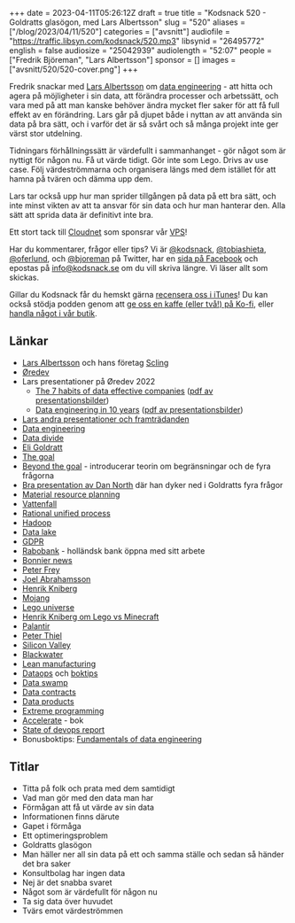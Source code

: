 +++
date = 2023-04-11T05:26:12Z
draft = true
title = "Kodsnack 520 - Goldratts glasögon, med Lars Albertsson"
slug = "520"
aliases = ["/blog/2023/04/11/520"]
categories = ["avsnitt"]
audiofile = "https://traffic.libsyn.com/kodsnack/520.mp3"
libsynid = "26495772"
english = false
audiosize = "25042939"
audiolength = "52:07"
people = ["Fredrik Björeman", "Lars Albertsson"]
sponsor = []
images = ["avsnitt/520/520-cover.png"]
+++

Fredrik snackar med [Lars Albertsson](https://sites.google.com/a/larsalbertsson.se/home/) om [data engineering](https://www.scling.com/reading-list/) - att hitta och agera på möjligheter i sin data, att förändra processer och arbetssätt, och vara med på att man kanske behöver ändra mycket fler saker för att få full effekt av en förändring. Lars går på djupet både i nyttan av att använda sin data på bra sätt, och i varför det är så svårt och så många projekt inte ger värst stor utdelning.

Tidningars förhållningssätt är värdefullt i sammanhanget - gör något som är nyttigt för någon nu. Få ut värde tidigt. Gör inte som Lego. Drivs av use case. Följ värdeströmmarna och organisera längs med dem istället för att hamna på tvären och dämma upp dem.

Lars tar också upp hur man sprider tillgången på data på ett bra sätt, och inte minst vikten av att ta ansvar för sin data och hur man hanterar den. Alla sätt att sprida data är definitivt inte bra.

Ett stort tack till [Cloudnet](https://www.cloudnet.se) som sponsrar vår [VPS](https://en.wikipedia.org/wiki/Virtual_private_server)!

Har du kommentarer, frågor eller tips? Vi är [@kodsnack](https://www.twitter.com/kodsnack), [@tobiashieta](https://www.twitter.com/tobiashieta), [@oferlund](https://www.twitter.com/oferlund), och [@bjoreman](https://www.twitter.com/bjoreman) på Twitter, har en [sida på Facebook](https://www.facebook.com/kodsnack) och epostas på [info@kodsnack.se](mailto:info@kodsnack.se) om du vill skriva längre. Vi läser allt som skickas.

Gillar du Kodsnack får du hemskt gärna [recensera oss i iTunes](https://itunes.apple.com/se/podcast/kodsnack/id561631498?l=en)! Du kan också stödja podden genom att <a href="https://ko-fi.com/kodsnack" rel="payment">ge oss en kaffe (eller två!) på Ko-fi</a>, eller [handla något i vår butik](https://shop.spreadshirt.se/kodsnack/).

## Länkar ##
* [Lars Albertsson](https://sites.google.com/a/larsalbertsson.se/home/) och hans företag [Scling](https://www.scling.com/)
* [Øredev](https://oredev.org/)
* Lars presentationer på Øredev 2022
	- [The 7 habits of data effective companies](https://www.youtube.com/watch?v=oMHGxjB0sHU) ([pdf av presentationsbilder](https://www.slideshare.net/lallea/the-7-habits-of-data-effective-companiespdf))
	- [Data engineering in 10 years](https://www.youtube.com/watch?v=fmmOZwGjk6o) ([pdf av presentationsbilder](https://www.slideshare.net/lallea/data-engineering-in-10-yearspdf))
* [Lars andra presentationer och framträdanden](https://www.scling.com/presentations/)
* [Data engineering](https://www.scling.com/reading-list/)
* [Data divide](https://en.wikipedia.org/wiki/Data_divide)
* [Eli Goldratt](https://en.wikipedia.org/wiki/Eliyahu_M._Goldratt)
* [The goal](https://en.wikipedia.org/wiki/The_Goal_%28novel%29)
* [Beyond the goal](https://www.goodreads.com/en/book/show/172800.Beyond_the_Goal) - introducerar teorin om begränsningar och de fyra frågorna
* [Bra presentation av Dan North](https://youtu.be/hZFShSjAhlQ) där han dyker ned i Goldratts fyra frågor
* [Material resource planning](https://en.wikipedia.org/wiki/Material_requirements_planning)
* [Vattenfall](https://en.wikipedia.org/wiki/Waterfall_model)
* [Rational unified process](https://en.wikipedia.org/w/index.php?search=Rational+Unified+Process&title=Special:Search&profile=advanced&fulltext=1&ns0=1)
* [Hadoop](https://en.wikipedia.org/wiki/Apache_Hadoop)
* [Data lake](https://en.wikipedia.org/wiki/Data_lake)
* [GDPR](https://en.wikipedia.org/wiki/General_Data_Protection_Regulation)
* [Rabobank](https://en.wikipedia.org/wiki/Rabobank) - holländsk bank öppna med sitt arbete
* [Bonnier news](https://www.bonniernews.se/)
* [Peter Frey](https://www.linkedin.com/in/petertfrey/?originalSubdomain=se)
* [Joel Abrahamsson](https://www.linkedin.com/in/joelabrahamsson/)
* [Henrik Kniberg](https://www.crisp.se/konsulter/henrik-kniberg)
* [Mojang](https://en.wikipedia.org/wiki/Mojang_Studios)
* [Lego universe](https://en.wikipedia.org/wiki/Lego_Universe)
* [Henrik Kniberg om Lego vs Minecraft](https://youtu.be/I8vYcrgjLAo)
* [Palantir](https://en.wikipedia.org/wiki/Palantir_Technologies)
* [Peter Thiel](https://en.wikipedia.org/wiki/Peter_Thiel)
* [Silicon Valley](https://en.wikipedia.org/wiki/Silicon_Valley_%28TV_series%29)
* [Blackwater](https://en.wikipedia.org/wiki/Blackwater_%28company%29)
* [Lean manufacturing](https://en.wikipedia.org/wiki/Lean_manufacturing)
* [Dataops](https://dataopsmanifesto.org/en/) och [boktips](https://www.goodreads.com/en/book/show/50204197-practical-dataops)
* [Data swamp](https://medium.com/codex/what-is-a-data-swamp-38b1aed54dc6)
* [Data contracts](https://www.striim.com/blog/a-guide-to-data-contracts/)
* [Data products](https://www.forbes.com/sites/forbesbusinesscouncil/2022/09/21/what-is-a-data-product-and-what-are-the-key-characteristics/)
* [Extreme programming](https://en.wikipedia.org/wiki/Extreme_programming)
* [Accelerate](https://www.goodreads.com/book/show/35747076-accelerate) - bok
* [State of devops report](https://cloud.google.com/devops/state-of-devops)
* Bonusboktips: [Fundamentals of data engineering](https://www.goodreads.com/en/book/show/61218623-fundamentals-of-data-engineering)

## Titlar ##
* Titta på folk och prata med dem samtidigt
* Vad man gör med den data man har
* Förmågan att få ut värde av sin data
* Informationen finns därute
* Gapet i förmåga
* Ett optimeringsproblem
* Goldratts glasögon
* Man häller ner all sin data på ett och samma ställe och sedan så händer det bra saker
* Konsultbolag har ingen data
* Nej är det snabba svaret
* Något som är värdefullt för någon nu
* Ta sig data över huvudet
* Tvärs emot värdeströmmen